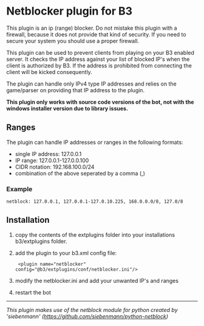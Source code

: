# Netblocker plugin for B3

This plugin is an ip (range) blocker. Do not mistake this plugin with a firewall, because it does not provide that kind
of security. If you need to secure your system you should use a proper firewall.

This plugin can be used to prevent clients from playing on your B3 enabled server. It checks the IP address against
your list of blocked IP's when the client is authorized by B3. If the address is prohibited from connecting the client
will be kicked consequently.

The plugin can handle only IPv4 type IP addresses and relies on the game/parser on providing that IP address to the plugin.

__This plugin only works with source code versions of the bot, not with the windows installer version due to library issues.__

## Ranges

The plugin can handle IP addresses or ranges in the following formats:

- single IP address: 127.0.0.1
- IP range: 127.0.0.1-127.0.0.100
- CIDR notation: 192.168.100.0/24
- combination of the above seperated by a comma (,)

### Example
    
    netblock: 127.0.0.1, 127.0.0.1-127.0.10.225, 168.0.0.0/8, 127.0/8

## Installation

1. copy the contents of the extplugins folder into your installations b3/extplugins folder.
2. add the plugin to your b3.xml config file:

        <plugin name="netblocker" config="@b3/extplugins/conf/netblocker.ini"/>

3. modify the netblocker.ini and add your unwanted IP's and ranges
4. restart the bot


----

_This plugin makes use of the netblock module for python created by 'siebenmann' (https://github.com/siebenmann/python-netblock)_